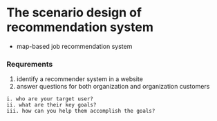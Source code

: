 # The scenario design of recommendation system

  * map-based job recommendation system

### Requrements 
  1. identify a recommender system in a website
  2. answer questions for both organization and organization customers
  
    i. who are your target user?
    ii. what are their key goals?
    iii. how can you help them accomplish the goals?
